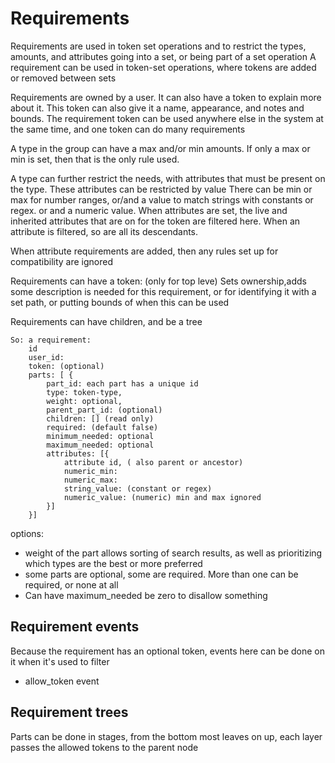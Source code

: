 # Requirements

Requirements are used in token set operations and to restrict the types, amounts, and attributes going into a set, or being part of a set operation
A requirement can be used in token-set operations, where tokens are added or removed between sets

Requirements are owned by a user. It can also have a token to explain more about it. This token can also give it a name, appearance, and notes and bounds.
The requirement token can be used anywhere else in the system at the same time, and one token can do many requirements


A type in the group can have a max and/or min amounts. If only a max or min is set, then that is the only rule used.

A type can further restrict the needs, with attributes that must be present on the type.
These attributes can be restricted by value
There can be  min or max for number ranges, or/and a value to match strings with constants or regex. or and a numeric value.
When attributes are set, the live and inherited attributes that are on for the token are filtered here.
When an attribute is filtered, so are all its descendants.

When attribute requirements are added, then any rules set up for compatibility are ignored

Requirements can have a token:
(only for top leve) Sets ownership,adds some description is needed for this requirement, or for identifying it with a set path, or putting bounds of when this can be used

Requirements can have children, and be a tree

    So: a requirement:
        id
        user_id:
        token: (optional)
        parts: [ {
            part_id: each part has a unique id
            type: token-type,
            weight: optional,
            parent_part_id: (optional)
            children: [] (read only)
            required: (default false)
            minimum_needed: optional
            maximum_needed: optional
            attributes: [{
                attribute id, ( also parent or ancestor)
                numeric_min:
                numeric_max:
                string_value: (constant or regex)
                numeric_value: (numeric) min and max ignored
            }]
        }]

options:
* weight of the part allows sorting of search results, as well as prioritizing which types are the best or more preferred
* some parts are optional, some are required. More than one can be required, or none at all
* Can have maximum_needed be zero to disallow something

## Requirement events

Because the requirement has an optional token, events here can be done on it when it's used to filter
* allow_token event

## Requirement trees

Parts can be done in stages, from the bottom most leaves on up, each layer passes the allowed tokens to the parent node